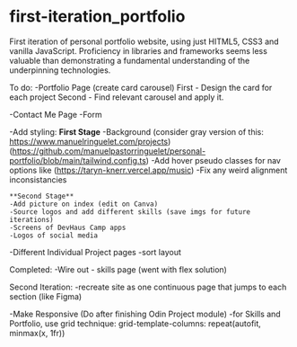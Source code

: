 # first-iteration_portfolio

First iteration of personal portfolio website, using just HITML5, CSS3 and vanilla JavaScript. Proficiency in libraries and frameworks seems less valuable than demonstrating a fundamental understanding of the underpinning technologies.

To do:
-Portfolio Page (create card carousel)
First - Design the card for each project
Second - Find relevant carousel and apply it.

-Contact Me Page
-Form

-Add styling:
**First Stage**
-Background (consider gray version of this: https://www.manuelringuelet.com/projects) (https://github.com/manuelpastorringuelet/personal-portfolio/blob/main/tailwind.config.ts)
-Add hover pseudo classes for nav options like (https://taryn-knerr.vercel.app/music)
-Fix any weird alignment inconsistancies

    **Second Stage**
    -Add picture on index (edit on Canva)
    -Source logos and add different skills (save imgs for future iterations)
    -Screens of DevHaus Camp apps
    -Logos of social media

-Different Individual Project pages
-sort layout

Completed:
-Wire out - skills page (went with flex solution)

Second Iteration:
-recreate site as one continuous page that jumps to each section (like Figma)

-Make Responsive (Do after finishing Odin Project module)
-for Skills and Portfolio, use grid technique: grid-template-columns: repeat(autofit, minmax(x, 1fr))
